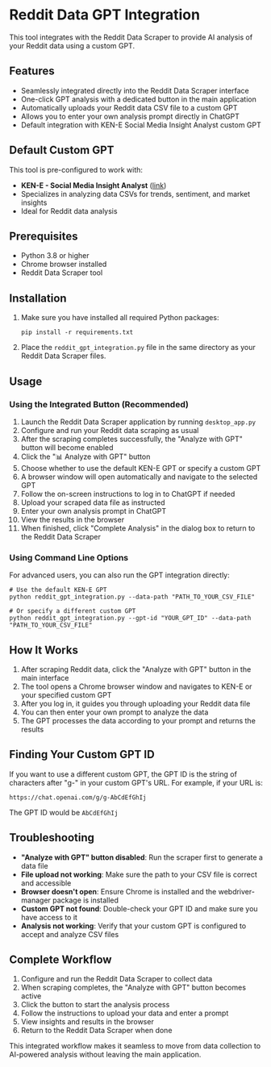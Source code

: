 # Reddit Data GPT Integration

This tool integrates with the Reddit Data Scraper to provide AI analysis of your Reddit data using a custom GPT.

## Features

- Seamlessly integrated directly into the Reddit Data Scraper interface
- One-click GPT analysis with a dedicated button in the main application
- Automatically uploads your Reddit data CSV file to a custom GPT
- Allows you to enter your own analysis prompt directly in ChatGPT
- Default integration with KEN-E Social Media Insight Analyst custom GPT

## Default Custom GPT

This tool is pre-configured to work with:
- **KEN-E - Social Media Insight Analyst** ([link](https://chatgpt.com/g/g-68070d4b27348191aca4767bfac2e0d5-ken-e-social-media-insight-analyst))
- Specializes in analyzing data CSVs for trends, sentiment, and market insights
- Ideal for Reddit data analysis

## Prerequisites

- Python 3.8 or higher
- Chrome browser installed
- Reddit Data Scraper tool

## Installation

1. Make sure you have installed all required Python packages:
   ```
   pip install -r requirements.txt
   ```

2. Place the `reddit_gpt_integration.py` file in the same directory as your Reddit Data Scraper files.

## Usage

### Using the Integrated Button (Recommended)

1. Launch the Reddit Data Scraper application by running `desktop_app.py`
2. Configure and run your Reddit data scraping as usual
3. After the scraping completes successfully, the "Analyze with GPT" button will become enabled
4. Click the "📊 Analyze with GPT" button
5. Choose whether to use the default KEN-E GPT or specify a custom GPT
6. A browser window will open automatically and navigate to the selected GPT
7. Follow the on-screen instructions to log in to ChatGPT if needed
8. Upload your scraped data file as instructed
9. Enter your own analysis prompt in ChatGPT
10. View the results in the browser
11. When finished, click "Complete Analysis" in the dialog box to return to the Reddit Data Scraper

### Using Command Line Options

For advanced users, you can also run the GPT integration directly:

```
# Use the default KEN-E GPT
python reddit_gpt_integration.py --data-path "PATH_TO_YOUR_CSV_FILE"

# Or specify a different custom GPT
python reddit_gpt_integration.py --gpt-id "YOUR_GPT_ID" --data-path "PATH_TO_YOUR_CSV_FILE"
```

## How It Works

1. After scraping Reddit data, click the "Analyze with GPT" button in the main interface
2. The tool opens a Chrome browser window and navigates to KEN-E or your specified custom GPT
3. After you log in, it guides you through uploading your Reddit data file
4. You can then enter your own prompt to analyze the data
5. The GPT processes the data according to your prompt and returns the results

## Finding Your Custom GPT ID

If you want to use a different custom GPT, the GPT ID is the string of characters after "g-" in your custom GPT's URL. For example, if your URL is:
```
https://chat.openai.com/g/g-AbCdEfGhIj
```
The GPT ID would be `AbCdEfGhIj`

## Troubleshooting

- **"Analyze with GPT" button disabled**: Run the scraper first to generate a data file
- **File upload not working**: Make sure the path to your CSV file is correct and accessible
- **Browser doesn't open**: Ensure Chrome is installed and the webdriver-manager package is installed
- **Custom GPT not found**: Double-check your GPT ID and make sure you have access to it
- **Analysis not working**: Verify that your custom GPT is configured to accept and analyze CSV files

## Complete Workflow

1. Configure and run the Reddit Data Scraper to collect data
2. When scraping completes, the "Analyze with GPT" button becomes active
3. Click the button to start the analysis process
4. Follow the instructions to upload your data and enter a prompt
5. View insights and results in the browser
6. Return to the Reddit Data Scraper when done

This integrated workflow makes it seamless to move from data collection to AI-powered analysis without leaving the main application. 